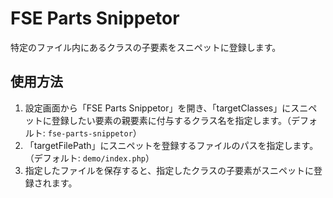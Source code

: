# FSE Parts Snippetor

特定のファイル内にあるクラスの子要素をスニペットに登録します。

## 使用方法

1. 設定画面から「FSE Parts Snippetor」を開き、「targetClasses」にスニペットに登録したい要素の親要素に付与するクラス名を指定します。（デフォルト: `fse-parts-snippetor`）
2. 「targetFilePath」にスニペットを登録するファイルのパスを指定します。（デフォルト: `demo/index.php`）
3. 指定したファイルを保存すると、指定したクラスの子要素がスニペットに登録されます。
